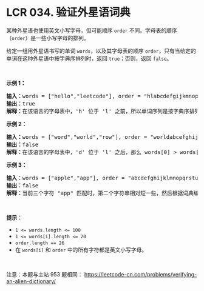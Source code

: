 # LCR 034. 验证外星语词典 

<p>某种外星语也使用英文小写字母，但可能顺序 <code>order</code> 不同。字母表的顺序（<code>order</code>）是一些小写字母的排列。</p>

<p>给定一组用外星语书写的单词 <code>words</code>，以及其字母表的顺序 <code>order</code>，只有当给定的单词在这种外星语中按字典序排列时，返回 <code>true</code>；否则，返回 <code>false</code>。</p>

<p>&nbsp;</p>

<p><strong>示例 1：</strong></p>

<pre>
<strong>输入：</strong>words = [&quot;hello&quot;,&quot;leetcode&quot;], order = &quot;hlabcdefgijkmnopqrstuvwxyz&quot;
<strong>输出：</strong>true
<strong>解释：</strong>在该语言的字母表中，&#39;h&#39; 位于 &#39;l&#39; 之前，所以单词序列是按字典序排列的。</pre>

<p><strong>示例 2：</strong></p>

<pre>
<strong>输入：</strong>words = [&quot;word&quot;,&quot;world&quot;,&quot;row&quot;], order = &quot;worldabcefghijkmnpqstuvxyz&quot;
<strong>输出：</strong>false
<strong>解释：</strong>在该语言的字母表中，&#39;d&#39; 位于 &#39;l&#39; 之后，那么 words[0] &gt; words[1]，因此单词序列不是按字典序排列的。</pre>

<p><strong>示例 3：</strong></p>

<pre>
<strong>输入：</strong>words = [&quot;apple&quot;,&quot;app&quot;], order = &quot;abcdefghijklmnopqrstuvwxyz&quot;
<strong>输出：</strong>false
<strong>解释：</strong>当前三个字符 &quot;app&quot; 匹配时，第二个字符串相对短一些，然后根据词典编纂规则 &quot;apple&quot; &gt; &quot;app&quot;，因为 &#39;l&#39; &gt; &#39;&empty;&#39;，其中 &#39;&empty;&#39; 是空白字符，定义为比任何其他字符都小（<a href="https://baike.baidu.com/item/%E5%AD%97%E5%85%B8%E5%BA%8F" target="_blank">更多信息</a>）。
</pre>

<p>&nbsp;</p>

<p><strong>提示：</strong></p>

<ul>
	<li><code>1 &lt;= words.length &lt;= 100</code></li>
	<li><code>1 &lt;= words[i].length &lt;= 20</code></li>
	<li><code>order.length == 26</code></li>
	<li>在&nbsp;<code>words[i]</code>&nbsp;和&nbsp;<code>order</code>&nbsp;中的所有字符都是英文小写字母。</li>
</ul>

<p>&nbsp;</p>

<p><meta charset="UTF-8" />注意：本题与主站 953&nbsp;题相同：&nbsp;<a href="https://leetcode-cn.com/problems/verifying-an-alien-dictionary/">https://leetcode-cn.com/problems/verifying-an-alien-dictionary/</a></p>
